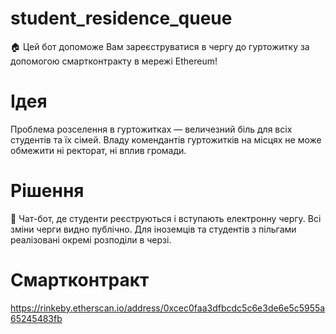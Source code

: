 # student_residence_queue
🏠 Цей бот допоможе Вам зареєструватися в чергу до гуртожитку за допомогою смартконтракту в мережі Ethereum! 

# Ідея
Проблема розселення в гуртожитках — величезний біль для всіх студентів та їх сімей. Владу комендантів гуртожитків на місцях не може обмежити ні ректорат, ні вплив громади. 

# Рішення
:robot:  Чат-бот, де студенти реєструються і вступають електронну чергу. Всі зміни черги видно публічно. Для іноземців та студентів з пільгами реалізовані окремі розподіли в черзі.

# Смартконтракт
https://rinkeby.etherscan.io/address/0xcec0faa3dfbcdc5c6e3de6e5c5955a65245483fb
